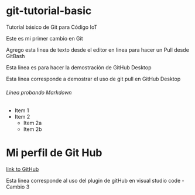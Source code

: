 # git-tutorial-basic
Tutorial básico de Git para Código IoT

Este es mi primer cambio en Git

Agrego esta linea de texto desde el editor en linea para hacer un Pull desde GitBash


Esta linea es para hacer la demostración de GitHub Desktop

Esta linea corresponde a demostrar el uso de git pull en GitHub Desktop

###### Linea probando Markdown 

* Item 1
* Item 2
  * Item 2a
  * Item 2b

# Mi perfil de Git Hub
[link to GitHub](https://github.com/olvera93)



Esta linea corresponde al uso del plugin de gitHub en visual studio code - Cambio 3
